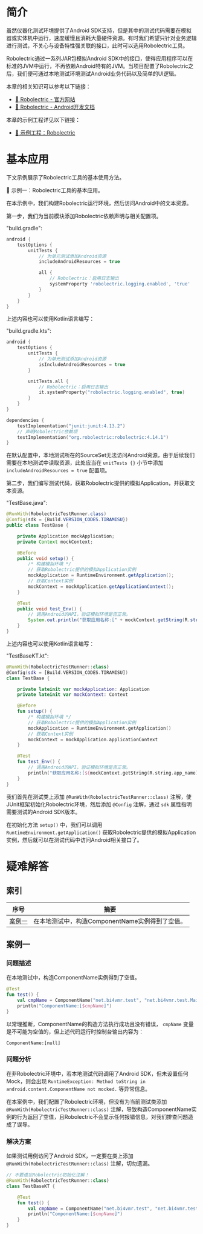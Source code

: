 # 简介
虽然仪器化测试环境提供了Android SDK支持，但是其中的测试代码需要在模拟器或实体机中运行，速度缓慢且消耗大量硬件资源。有时我们希望只针对业务逻辑进行测试，不关心与设备特性强关联的接口，此时可以选用Robolectric工具。

Robolectric通过一系列JAR包模拟Android SDK中的接口，使得应用程序可以在标准的JVM中运行，不再依赖Android特有的JVM。当项目配置了Robolectric之后，我们便可通过本地测试环境测试Android业务代码以及简单的UI逻辑。

本章的相关知识可以参考以下链接：

- [🔗 Robolectric - 官方网站](https://robolectric.org/)
- [🔗 Robolectric - Android开发文档](https://developer.android.com/training/testing/local-tests/robolectric?hl=zh-cn)

本章的示例工程详见以下链接：

- [🔗 示例工程：Robolectric](https://github.com/BI4VMR/Study-Android/tree/master/M02_Tool/C03_Test/S02_Robolectric)


# 基本应用
下文示例展示了Robolectric工具的基本使用方法。

🔴 示例一：Robolectric工具的基本应用。

在本示例中，我们构建Robolectric运行环境，然后访问Android中的文本资源。

第一步，我们为当前模块添加Robolectric依赖声明与相关配置项。

"build.gradle":

```groovy
android {
    testOptions {
        unitTests {
            // 为单元测试添加Android资源
            includeAndroidResources = true

            all {
                // Robolectric：启用日志输出
                systemProperty 'robolectric.logging.enabled', 'true'
            }
        }
    }
}
```

上述内容也可以使用Kotlin语言编写：

"build.gradle.kts":

```kotlin
android {
    testOptions {
        unitTests {
            // 为单元测试添加Android资源
            isIncludeAndroidResources = true
        }

        unitTests.all {
            // Robolectric：启用日志输出
            it.systemProperty("robolectric.logging.enabled", true)
        }
    }
}

dependencies {
    testImplementation("junit:junit:4.13.2")
    // 声明Robolectric依赖项
    testImplementation("org.robolectric:robolectric:4.14.1")
}
```

在默认配置中，本地测试所在的SourceSet无法访问Android资源，由于后续我们需要在本地测试中读取资源，此处应当在 `unitTests {}` 小节中添加 `includeAndroidResources = true` 配置项。

第二步，我们编写测试代码，获取Robolectric提供的模拟Application，并获取文本资源。

"TestBase.java":

```java
@RunWith(RobolectricTestRunner.class)
@Config(sdk = {Build.VERSION_CODES.TIRAMISU})
public class TestBase {

    private Application mockApplication;
    private Context mockContext;

    @Before
    public void setup() {
        /* 构建模拟环境 */
        // 获取Robolectric提供的模拟Application实例
        mockApplication = RuntimeEnvironment.getApplication();
        // 获取Context实例
        mockContext = mockApplication.getApplicationContext();
    }

    @Test
    public void test_Env() {
        // 调用Android的API，验证模拟环境是否正常。
        System.out.println("获取应用名称:[" + mockContext.getString(R.string.app_name) + "]");
    }
}
```

上述内容也可以使用Kotlin语言编写：

"TestBaseKT.kt":

```kotlin
@RunWith(RobolectricTestRunner::class)
@Config(sdk = [Build.VERSION_CODES.TIRAMISU])
class TestBase {

    private lateinit var mockApplication: Application
    private lateinit var mockContext: Context

    @Before
    fun setup() {
        /* 构建模拟环境 */
        // 获取Robolectric提供的模拟Application实例
        mockApplication = RuntimeEnvironment.getApplication()
        // 获取Context实例
        mockContext = mockApplication.applicationContext
    }

    @Test
    fun test_Env() {
        // 调用Android的API，验证模拟环境是否正常。
        println("获取应用名称:[${mockContext.getString(R.string.app_name)}]")
    }
}
```

我们首先在测试类上添加 `@RunWith(RobolectricTestRunner::class)` 注解，使JUnit框架初始化Robolectric环境，然后添加 `@Config` 注解，通过 `sdk` 属性指明需要测试的Android SDK版本。

在初始化方法 `setup()` 中，我们可以调用 `RuntimeEnvironment.getApplication()` 获取Robolectric提供的模拟Application实例，然后就可以在测试代码中访问Android相关接口了。


<!-- TODO
## 实用技巧
Robolectric会在测试用例运行过程中下载 `@Config` 注解所指定SDK版本对应的模拟文件，这些文件体积较大，如果网络环境不佳可能会导致运行缓慢。

首先这些文件是存储在本地Maven仓库中的 `~/.m2/repository` ，不使用Gradle缓存目录，因此在项目的Gradle配置文件中添加镜像地址无效。

https://robolectric.org/blog/2023/11/11/improving-android-all-downloading/

我们可以通过SystemProperty指明Robolectric下载模拟文件所使用的仓库，或者配置代理。

[🧭 Gradle - 镜像仓库](../../../../04_软件技巧/06_软件开发/02_编译构建/02_Gradle/04_依赖管理.md#镜像仓库)

"build.gradle":

```groovy
android {
    testOptions {
        unitTests {
            all {
                // Robolectric：指定模拟API的JAR包下载仓库
                systemProperty 'robolectric.dependency.repo.id', '<仓库ID（随意设置即可）>'
                systemProperty 'robolectric.dependency.repo.url', '<服务器地址>'
                systemProperty 'robolectric.dependency.repo.username', '<用户名称>'
                systemProperty 'robolectric.dependency.repo.password', '<密码>'

                // Robolectric：指定代理服务器（需要Robolectric v4.9.1或更高版本。）
                systemProperty 'robolectric.dependency.proxy.host', System.getenv("ROBOLECTRIC_PROXY_HOST")
                systemProperty 'robolectric.dependency.proxy.port', System.getenv("ROBOLECTRIC_PROXY_PORT")
            }
        }
    }
}
```

上述内容也可以使用Kotlin语言编写：

"build.gradle.kts":

```kotlin
android {
    testOptions {
        unitTests.all {
            // Robolectric：指定模拟API的JAR包下载仓库
            it.systemProperty("robolectric.dependency.repo.id", "<仓库ID（随意设置即可）>")
            it.systemProperty("robolectric.dependency.repo.url", "<服务器地址>")
            it.systemProperty("robolectric.dependency.repo.username", "<用户名称>")
            it.systemProperty("robolectric.dependency.repo.password", "<密码>")

            // Robolectric：指定代理服务器（需要Robolectric v4.9.1或更高版本。）
            it.systemProperty("robolectric.dependency.proxy.host", System.getenv("ROBOLECTRIC_PROXY_HOST"))
            it.systemProperty("robolectric.dependency.proxy.port", System.getenv("ROBOLECTRIC_PROXY_PORT"))
        }
    }
}
```

-->

# 疑难解答
## 索引

<div align="center">

|       序号        |                      摘要                       |
| :---------------: | :---------------------------------------------: |
| [案例一](#案例一) | 在本地测试中，构造ComponentName实例得到了空值。 |

</div>

## 案例一
### 问题描述
在本地测试中，构造ComponentName实例得到了空值。

```kotlin
@Test
fun test() {
    val cmpName = ComponentName("net.bi4vmr.test", "net.bi4vmr.test.MainActivity")
    println("ComponentName:[$cmpName]")
}
```

以常理推断，ComponentName的构造方法执行成功且没有错误， `cmpName` 变量是不可能为空值的，但上述代码运行时控制台输出内容为：

```text
ComponentName:[null]
```

### 问题分析
在非Robolectric环境中，若本地测试代码调用了Android SDK，但未设置任何Mock，则会出现 `RuntimeException: Method toString in android.content.ComponentName not mocked.` 等异常信息。

在本案例中，我们配置了Robolectric环境，但没有为当前测试类添加 `@RunWith(RobolectricTestRunner::class)` 注解，导致构造ComponentName实例的行为返回了空值，且Robolectric不会显示任何报错信息，对我们排查问题造成了误导。

### 解决方案
如果测试用例访问了Android SDK，一定要在类上添加 `@RunWith(RobolectricTestRunner::class)` 注解，切勿遗漏。

```kotlin
// 不要遗忘Robolectric初始化注解！
@RunWith(RobolectricTestRunner::class)
class TestBaseKT {

    @Test
    fun test() {
        val cmpName = ComponentName("net.bi4vmr.test", "net.bi4vmr.test.MainActivity")
        println("ComponentName:[$cmpName]")
    }
}
```
